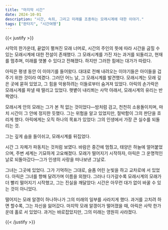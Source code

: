 ```yaml
---
title: "마지막 시간"
date: 2024-10-01
description: "시간, 속죄, 그리고 미래를 조종하는 모래시계에 대한 이야기."
tags: ["판타지", "시간여행"]
---
```


{{< justify >}}

사막의 한가운데, 끝없이 펼쳐진 모래 너머로, 시간의 주인의 뜻에 따라 시간을 굽힐 수 있는 모래시계에 대한 전설이 존재했다. 그 모래시계를 가진 자는 과거를 되돌리고, 현재를 멈추며, 미래를 엿볼 수 있다고 전해졌다. 하지만 그러한 힘에는 대가가 따랐다.

아릭은 평생 동안 이 이야기를 들어왔다. 대대로 전해 내려오는 이야기들은 아이들을 겁주기 위한 것이라 여겼다. 그러던 어느 날, 그 모래시계를 발견했다. 모래시계는 모래 깊은 곳에 묻혀 있었고, 그 힘을 악용하려는 이들로부터 숨겨져 있었다. 아릭의 손가락은 모래시계를 파낼 때 떨리고 있었다. 햇볕이 내리쬐는 사막 아래서, 모래시계의 유리는 반짝였다.

모래시계 안의 모래는 그가 본 적 없는 것이었다—밤처럼 검고, 천천히 소용돌이치며, 마치 시간이 그 안에 정지한 듯했다. 그는 위험을 알고 있었지만, 절박함이 그의 판단을 흐리게 했다. 아릭에게는 오직 하나의 목표가 있었다: 그의 인생에서 가장 큰 실수를 되돌리는 것.

그는 깊게 숨을 들이쉬고, 모래시계를 뒤집었다.

시간 그 자체가 파동치는 것처럼 보였다. 바람은 중간에 멈췄고, 태양은 하늘에 얼어붙었으며, 주변 세계는 기묘하게 고요해졌다. 모래가 떨어지기 시작하자, 아릭은 그 운명적인 날로 되돌아갔다—그가 인생의 사랑을 떠나보낸 그날로.

그녀는 그곳에 있었다. 그가 기억하는 그대로, 슬픔 어린 눈빛을 하고 교차로에 서 있었다. 아릭은 그녀를 향해 달려가며 이름을 외쳤다. 그러나 다가갈수록 모래시계의 모래가 더 빨리 떨어지기 시작했고, 그는 진실을 깨달았다: 시간은 아무런 대가 없이 바꿀 수 있는 것이 아니었다.

떨어지는 모래 알갱이 하나하나가 그의 미래의 일부를 사라지게 했다. 과거를 고치려 하면 할수록, 그는 자신을 잃어갔다. 마지막 모래 알갱이가 떨어졌을 때, 아릭은 사막 한가운데 홀로 서 있었다. 과거는 바로잡았지만, 그의 미래는 영원히 사라졌다.

{{< /justify >}}
